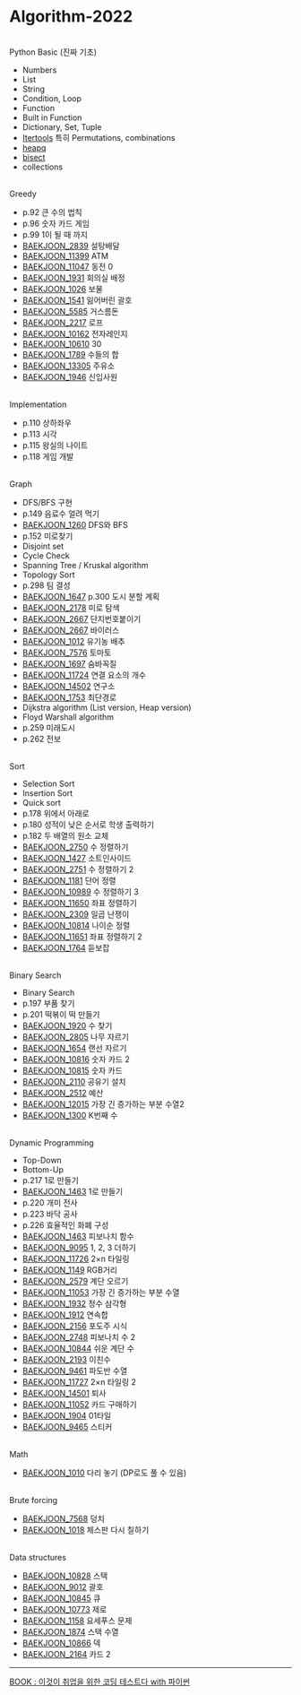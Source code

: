 # Algorithm-2022

<br>
Python Basic (진짜 기초)
    <ul> 
      <li>Numbers</li>
      <li>List</li>
      <li>String</li>
      <li>Condition, Loop</li>
      <li>Function</li>
      <li>Built in Function</li>
      <li>Dictionary, Set, Tuple</li>
      <li><a href = "https://docs.python.org/3/library/itertools.html">Itertools</a> 특히 Permutations, combinations</li>
      <li><a href = "https://docs.python.org/ko/3/library/heapq.html">heapq</a></li>
      <li><a href = "https://docs.python.org/ko/3/library/bisect.html">bisect</a></li>
      <li>collections</li>
  </ul>
  
<br>
Greedy
  <ul>
    <li>p.92 큰 수의 법칙</li>
    <li>p.96 숫자 카드 게임</li>
    <li>p.99 1이 될 때 까지</li>
    <li><a href ="https://www.acmicpc.net/problem/2839">BAEKJOON_2839</a> 설탕배달</li>
    <li><a href ="https://www.acmicpc.net/problem/11399">BAEKJOON_11399</a> ATM</li>
    <li><a href ="https://www.acmicpc.net/problem/11047">BAEKJOON_11047</a> 동전 0</li>
    <li><a href = "https://www.acmicpc.net/problem/1931">BAEKJOON_1931</a> 회의실 배정</li>
    <li><a href = "https://www.acmicpc.net/problem/1026">BAEKJOON_1026</a> 보물</li>
    <li><a href = "https://www.acmicpc.net/problem/1541">BAEKJOON_1541</a> 잃어버린 괄호</li>
    <li><a href = "https://www.acmicpc.net/problem/5585">BAEKJOON_5585</a> 거스름돈</li>
    <li><a href = "https://www.acmicpc.net/problem/2217">BAEKJOON_2217</a> 로프</li>
    <li><a href = "https://www.acmicpc.net/problem/10162">BAEKJOON_10162</a> 전자레인지</li>
    <li><a href = "https://www.acmicpc.net/problem/10610">BAEKJOON_10610</a> 30</li>
    <li><a href = "https://www.acmicpc.net/problem/1789">BAEKJOON_1789</a> 수들의 합</li>
    <li><a href = "https://www.acmicpc.net/problem/13305">BAEKJOON_13305</a> 주유소</li>
    <li><a href = "https://www.acmicpc.net/problem/1946">BAEKJOON_1946</a> 신입사원</li>
  </ul>
<br>
Implementation
  <ul>
    <li>p.110 상하좌우</li>
    <li>p.113 시각</li>
    <li>p.115 왕실의 나이트</li>
    <li>p.118 게임 개발</li>
  </ul>
<br>
Graph
  <ul>
    <li>DFS/BFS 구현</li>
    <li>p.149 음료수 얼려 먹기</li>
    <li><a href = "https://www.acmicpc.net/problem/1260">BAEKJOON_1260</a> DFS와 BFS</li>
    <li>p.152 미로찾기</li>
    <li>Disjoint set</li>
    <li>Cycle Check</li>
    <li>Spanning Tree / Kruskal algorithm</li>
    <li>Topology Sort</li>
    <li>p.298 팀 결성</li>
    <li><a href = "https://www.acmicpc.net/problem/1647">BAEKJOON_1647</a> p.300 도시 분할 계획</li>
    <li><a href = "https://www.acmicpc.net/problem/2178">BAEKJOON_2178</a> 미로 탐색</li>
    <li><a href = "https://www.acmicpc.net/problem/2667">BAEKJOON_2667</a> 단지번호붙이기</li>
    <li><a href = "https://www.acmicpc.net/problem/2606">BAEKJOON_2667</a> 바이러스</li>
    <li><a href = "https://www.acmicpc.net/problem/1012">BAEKJOON_1012</a> 유기농 배추</li>
    <li><a href = "https://www.acmicpc.net/problem/7576">BAEKJOON_7576</a> 토마토</li>
    <li><a href = "https://www.acmicpc.net/problem/1697">BAEKJOON_1697</a> 숨바꼭질</li>   
    <li><a href = "https://www.acmicpc.net/problem/11724">BAEKJOON_11724</a> 연결 요소의 개수</li>
    <li><a href = "https://www.acmicpc.net/problem/14502">BAEKJOON_14502</a> 연구소</li>
    <li><a href = "https://www.acmicpc.net/problem/1753">BAEKJOON_1753</a> 최단경로</li>
    <li>Dijkstra algorithm (List version, Heap version) </li>
    <li>Floyd Warshall algorithm</li>
    <li>p.259 미래도시</li>
    <li>p.262 전보</li>
  </ul>
<br>
Sort
  <ul>
    <li>Selection Sort</li>
    <li>Insertion Sort</li>
    <li>Quick sort</li>
    <li>p.178 위에서 아래로</li>
    <li>p.180 성적이 낮은 순서로 학생 출력하기</li>
    <li>p.182 두 배열의 원소 교체</li>
    <li><a href = "https://www.acmicpc.net/problem/2750">BAEKJOON_2750</a> 수 정렬하기</li>
    <li><a href = "https://www.acmicpc.net/problem/1427">BAEKJOON_1427</a> 소트인사이드</li>
    <li><a href = "https://www.acmicpc.net/problem/2751">BAEKJOON_2751</a> 수 정렬하기 2</li>
    <li><a href = "https://www.acmicpc.net/problem/1181">BAEKJOON_1181</a> 단어 정렬</li>
    <li><a href = "https://www.acmicpc.net/problem/10989">BAEKJOON_10989</a> 수 정렬하기 3</li>
    <li><a href = "https://www.acmicpc.net/problem/11650">BAEKJOON_11650</a> 좌표 정렬하기</li>
    <li><a href = "https://www.acmicpc.net/problem/2309">BAEKJOON_2309</a> 일곱 난쟁이</li>
    <li><a href = "https://www.acmicpc.net/problem/10814">BAEKJOON_10814</a> 나이순 정렬</li>
    <li><a href = "https://www.acmicpc.net/problem/11651">BAEKJOON_11651</a> 좌표 정렬하기 2</li>
    <li><a href = "https://www.acmicpc.net/problem/1764">BAEKJOON_1764</a> 듣보잡</li>
</ul>
<br>
Binary Search
  <ul>
    <li>Binary Search</li>
    <li>p.197 부품 찾기</li>
    <li>p.201 떡볶이 떡 만들기</li>
    <li><a href = "https://www.acmicpc.net/problem/1920">BAEKJOON_1920</a> 수 찾기</li>
    <li><a href = "https://www.acmicpc.net/problem/2805">BAEKJOON_2805</a> 나무 자르기</li>
    <li><a href = "https://www.acmicpc.net/problem/1654">BAEKJOON_1654</a> 랜선 자르기</li>
    <li><a href = "https://www.acmicpc.net/problem/10816">BAEKJOON_10816</a> 숫자 카드 2</li>
    <li><a href = "https://www.acmicpc.net/problem/10815">BAEKJOON_10815</a> 숫자 카드</li>
    <li><a href = "https://www.acmicpc.net/problem/2110">BAEKJOON_2110</a> 공유기 설치</li>
    <li><a href = "https://www.acmicpc.net/problem/2512">BAEKJOON_2512</a> 예산</li>
    <li><a href = "https://www.acmicpc.net/problem/12015">BAEKJOON_12015</a> 가장 긴 증가하는 부분 수열2</li>
    <li><a href = "https://www.acmicpc.net/problem/1300">BAEKJOON_1300</a> K번째 수</li>
  
</ul>
<br>
Dynamic Programming
  <ul>
    <li>Top-Down</li>
    <li>Bottom-Up</li>
    <li>p.217 1로 만들기</li>
    <li><a href = "https://www.acmicpc.net/problem/1463">BAEKJOON_1463</a> 1로 만들기</li>
    <li>p.220 개미 전사</li>
    <li>p.223 바닥 공사</li>
    <li>p.226 효율적인 화폐 구성</li>
    <li><a href = "https://www.acmicpc.net/problem/1003">BAEKJOON_1463</a> 피보나치 함수</li>
    <li><a href = "https://www.acmicpc.net/problem/9095">BAEKJOON_9095</a> 1, 2, 3 더하기</li>
    <li><a href = "https://www.acmicpc.net/problem/11726">BAEKJOON_11726</a> 2×n 타일링</li>
    <li><a href = "https://www.acmicpc.net/problem/1149">BAEKJOON_1149</a> RGB거리</li>
    <li><a href = "https://www.acmicpc.net/problem/2579">BAEKJOON_2579</a> 계단 오르기</li>
    <li><a href = "https://www.acmicpc.net/problem/11053">BAEKJOON_11053</a> 가장 긴 증가하는 부분 수열</li>
    <li><a href = "https://www.acmicpc.net/problem/1932">BAEKJOON_1932</a> 정수 삼각형</li>
    <li><a href = "https://www.acmicpc.net/problem/1912">BAEKJOON_1912</a> 연속합</li>
    <li><a href = "https://www.acmicpc.net/problem/2156">BAEKJOON_2156</a> 포도주 시식</li>
    <li><a href = "https://www.acmicpc.net/problem/2748">BAEKJOON_2748</a> 피보나치 수 2</li>
    <li><a href = "https://www.acmicpc.net/problem/10844">BAEKJOON_10844</a> 쉬운 계단 수</li>
    <li><a href = "https://www.acmicpc.net/problem/2193">BAEKJOON_2193</a> 이친수</li>
    <li><a href = "https://www.acmicpc.net/problem/9461">BAEKJOON_9461</a> 파도반 수열</li>
    <li><a href = "https://www.acmicpc.net/problem/11727">BAEKJOON_11727</a> 2×n 타일링 2</li>
    <li><a href = "https://www.acmicpc.net/problem/14501">BAEKJOON_14501</a> 퇴사</li>
    <li><a href = "https://www.acmicpc.net/problem/11052">BAEKJOON_11052</a> 카드 구매하기</li>
    <li><a href = "https://www.acmicpc.net/problem/1904">BAEKJOON_1904</a> 01타일</li>
    <li><a href = "https://www.acmicpc.net/problem/9465">BAEKJOON_9465</a> 스티커</li>
  </ul>
<br>
Math
  <ul>
    <li><a href = "https://www.acmicpc.net/problem/1010">BAEKJOON_1010</a> 다리 놓기 (DP로도 풀 수 있음)</li>
  </ul>
<br>
Brute forcing
  <ul>
    <li><a href = "https://www.acmicpc.net/problem/7568">BAEKJOON_7568</a> 덩치</li>
    <li><a href = "https://www.acmicpc.net/problem/1018">BAEKJOON_1018</a> 체스판 다시 칠하기</li>
  </ul>
<br>
Data structures
  <ul>
    <li><a href = "https://www.acmicpc.net/problem/10828">BAEKJOON_10828</a> 스택</li>
    <li><a href = "https://www.acmicpc.net/problem/9012">BAEKJOON_9012</a> 괄호</li>
    <li><a href = "https://www.acmicpc.net/problem/10845">BAEKJOON_10845</a> 큐</li>
    <li><a href = "https://www.acmicpc.net/problem/10773">BAEKJOON_10773</a> 제로</li>
    <li><a href = "https://www.acmicpc.net/problem/1158">BAEKJOON_1158</a> 요세푸스 문제</li>
    <li><a href = "https://www.acmicpc.net/problem/1874">BAEKJOON_1874</a> 스택 수열</li>
    <li><a href = "https://www.acmicpc.net/problem/10866">BAEKJOON_10866</a> 덱</li>
    <li><a href = "https://www.acmicpc.net/problem/2164">BAEKJOON_2164</a> 카드 2</li>
  </ul>
<hr>
<a href = "http://www.yes24.com/Product/Goods/91433923"> BOOK : 이것이 취업을 위한 코딩 테스트다 with 파이썬</a>
